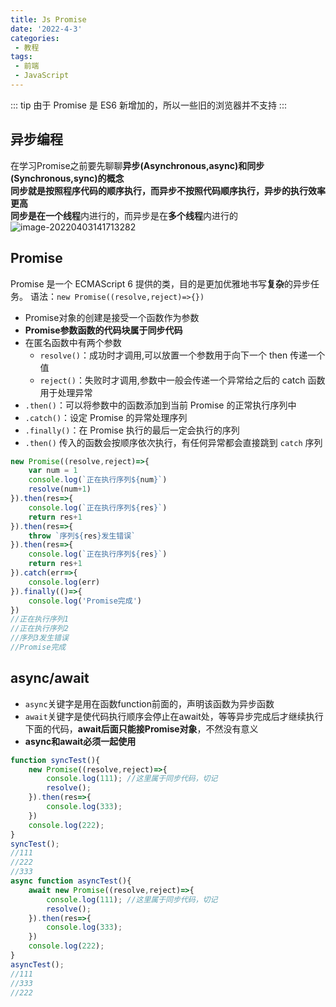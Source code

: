 ```yaml
---
title: Js Promise
date: '2022-4-3'
categories:
 - 教程
tags:
 - 前端
 - JavaScript
---
```


::: tip
由于 Promise 是 ES6 新增加的，所以一些旧的浏览器并不支持
:::

## 异步编程
在学习Promise之前要先聊聊**异步(Asynchronous,async)**和**同步(Synchronous,sync)**的概念<br>
同步就是按照程序代码的顺序执行，而异步不按照代码顺序执行，异步的执行效率更高<br>
同步是在**一个线程**内进行的，而异步是在**多个线程**内进行的
![image-20220403141713282](https://workdomain.cloud/picgo/image-20220403141713282.png)

## Promise
Promise 是一个 ECMAScript 6 提供的类，目的是更加优雅地书写**复杂**的异步任务。
语法：`new Promise((resolve,reject)=>{})`
- Promise对象的创建是接受一个函数作为参数
- **Promise参数函数的代码块属于同步代码**
- 在匿名函数中有两个参数
    - `resolve()`：成功时才调用,可以放置一个参数用于向下一个 then 传递一个值
    - `reject()`：失败时才调用,参数中一般会传递一个异常给之后的 catch 函数用于处理异常
- `.then()`：可以将参数中的函数添加到当前 Promise 的正常执行序列中
- `.catch()`：设定 Promise 的异常处理序列
- `.finally()`：在 Promise 执行的最后一定会执行的序列
- `.then()` 传入的函数会按顺序依次执行，有任何异常都会直接跳到 `catch` 序列
```js
new Promise((resolve,reject)=>{
    var num = 1
    console.log(`正在执行序列${num}`)
    resolve(num+1)
}).then(res=>{
    console.log(`正在执行序列${res}`)
    return res+1
}).then(res=>{
    throw `序列${res}发生错误`
}).then(res=>{
    console.log(`正在执行序列${res}`)
    return res+1
}).catch(err=>{
    console.log(err)
}).finally(()=>{
    console.log('Promise完成')
})
//正在执行序列1
//正在执行序列2
//序列3发生错误
//Promise完成
```

## async/await
- `async`关键字是用在函数function前面的，声明该函数为异步函数
- `await`关键字是使代码执行顺序会停止在await处，等等异步完成后才继续执行下面的代码，**await后面只能接Promise对象**，不然没有意义
- **async和await必须一起使用**
```js
function syncTest(){
    new Promise((resolve,reject)=>{
        console.log(111); //这里属于同步代码，切记
        resolve();
    }).then(res=>{
        console.log(333);
    })
    console.log(222);
}
syncTest();
//111
//222
//333
async function asyncTest(){
    await new Promise((resolve,reject)=>{
        console.log(111); //这里属于同步代码，切记
        resolve();
    }).then(res=>{
        console.log(333);
    })
    console.log(222);
}
asyncTest();
//111
//333
//222
```